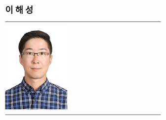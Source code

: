 # 이 해 성

***

![myPic](https://raw.githubusercontent.com/leehaesung/00-CertificateBox/master/00_CertificateBox/HaesungLee_PassPort.jpg)

***

